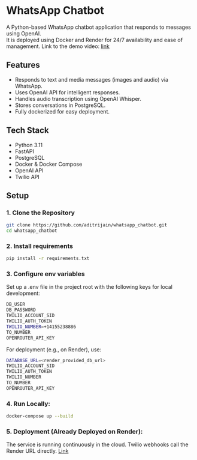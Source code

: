 # WhatsApp Chatbot

A Python-based WhatsApp chatbot application that responds to messages using OpenAI.  
It is deployed using Docker and Render for 24/7 availability and ease of management.
Link to the demo video: [link](https://drive.google.com/file/d/1sWH4xsHP0lvu4OvMvVZ0xXgS408cuP_S/view?usp=sharing)

##  Features

- Responds to text and media messages (images and audio) via WhatsApp.
- Uses OpenAI API for intelligent responses.
- Handles audio transcription using OpenAI Whisper.
- Stores conversations in PostgreSQL.
- Fully dockerized for easy deployment.


##  Tech Stack

- Python 3.11
- FastAPI
- PostgreSQL
- Docker & Docker Compose
- OpenAI API
- Twilio API

##  Setup

### 1. Clone the Repository

```bash
git clone https://github.com/aditrijain/whatsapp_chatbot.git
cd whatsapp_chatbot
```
### 2. Install requirements

```bash
pip install -r requirements.txt
```
### 3. Configure env variables
Set up a .env file in the project root with the following keys for local development:
```bash
DB_USER
DB_PASSWORD
TWILIO_ACCOUNT_SID
TWILIO_AUTH_TOKEN
TWILIO_NUMBER=+14155238886
TO_NUMBER
OPENROUTER_API_KEY
```
For deployment (e.g., on Render), use:
```bash
DATABASE_URL=<render_provided_db_url>
TWILIO_ACCOUNT_SID
TWILIO_AUTH_TOKEN
TWILIO_NUMBER
TO_NUMBER
OPENROUTER_API_KEY
```

### 4. Run Locally:
```bash
docker-compose up --build
```
### 5. Deployment (Already Deployed on Render):

The service is running continuously in the cloud.
Twilio webhooks call the Render URL directly. [Link](https://whatsapp-chatbot-final.onrender.com)

